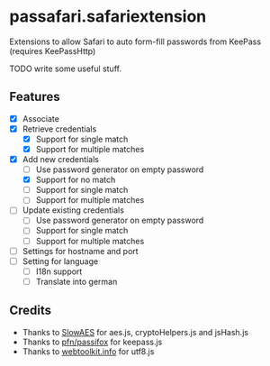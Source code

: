 # passafari.safariextension

Extensions to allow Safari to auto form-fill passwords from KeePass (requires KeePassHttp)

TODO write some useful stuff.

## Features

- [X] Associate
- [X] Retrieve credentials
  - [X] Support for single match
  - [X] Support for multiple matches
- [X] Add new credentials
  - [ ] Use password generator on empty password
  - [X] Support for no match
  - [ ] Support for single match
  - [ ] Support for multiple matches
- [ ] Update existing credentials
  - [ ] Use password generator on empty password
  - [ ] Support for single match
  - [ ] Support for multiple matches
- [ ] Settings for hostname and port
- [ ] Setting for language
  - [ ] I18n support
  - [ ] Translate into german

## Credits

- Thanks to [SlowAES](https://code.google.com/p/slowaes/) for aes.js, cryptoHelpers.js and jsHash.js
- Thanks to [pfn/passifox](https://github.com/pfn/passifox/) for keepass.js
- Thanks to [webtoolkit.info](http://www.webtoolkit.info/javascript-utf8.html) for utf8.js
